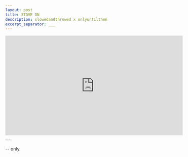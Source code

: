 ```yaml
---
layout: post
title: STOVE ON 
description: slowedandthrowed x onlyuntilthen
excerpt_separator: ___
---
```

  <div class="video-container">
  <iframe width="560" height="315" src="https://www.youtube.com/embed/cH-YkYwBCQ4?rel=0&amp;showinfo=0" frameborder="0" allowfullscreen></iframe>
  </div>
  ___
  <br/>
  <br/>
  -- only.
